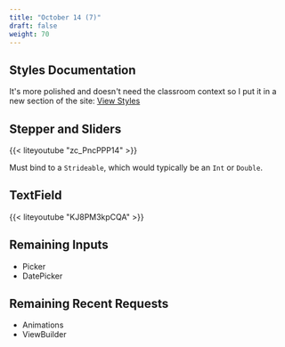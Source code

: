 ```yaml
---
title: "October 14 (7)"
draft: false
weight: 70
---
```


## Styles Documentation

It's more polished and doesn't need the classroom context so I put it in a new section of the site: [View Styles](../swiftui/styles/)

## Stepper and Sliders

{{< liteyoutube "zc_PncPPP14" >}}

Must bind to a `Strideable`, which would typically be an `Int` or `Double`.

## TextField

{{< liteyoutube "KJ8PM3kpCQA" >}}

## Remaining Inputs

* Picker
* DatePicker

## Remaining Recent Requests

* Animations
* ViewBuilder
